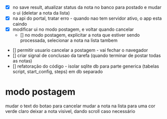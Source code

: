 - [x] no save result, atualizar status da nota no banco para postado e mudar o ui (deletar a nota da lista)
- [x] na api do portal, tratar erro - quando nao tem servidor ativo, o app esta caindo
- [x] modificar ui no modo postagem, e voltar quando cancelar
  - [] no modo postagem, explicitar a nota que estiver sendo processada, selecionar a nota na lista tambem
- [] permitir usuario cancelar a postagem - vai fechar o navegador
- [] criar signal de conclusao da tarefa (quando terminar de postar todas as notas)
- [] refatoração do código - isolar sqlite db para parte generica (tabelas script, start_config, steps) em db separado

# modo postagem

mudar o text do botao para cancelar
mudar a nota na lista para uma cor verde claro
deixar a nota visivel, dando scroll caso necessário

